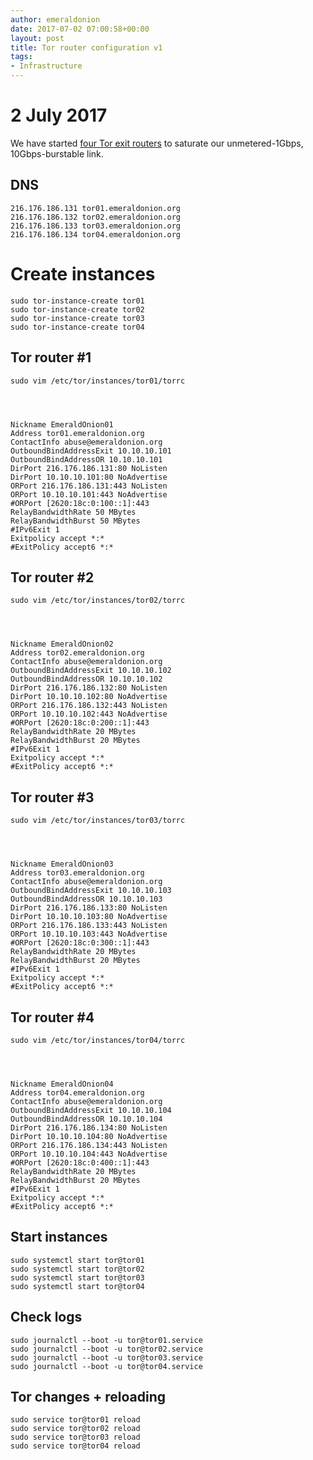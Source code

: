 ```yaml
---
author: emeraldonion
date: 2017-07-02 07:00:58+00:00
layout: post
title: Tor router configuration v1
tags:
- Infrastructure
---
```


# 2 July 2017


We have started [four Tor exit routers](https://atlas.torproject.org/#search/EmeraldOnion) to saturate our unmetered-1Gbps, 10Gbps-burstable link.


## DNS



    
    216.176.186.131 tor01.emeraldonion.org
    216.176.186.132 tor02.emeraldonion.org
    216.176.186.133 tor03.emeraldonion.org
    216.176.186.134 tor04.emeraldonion.org




# Create instances



    
    sudo tor-instance-create tor01
    sudo tor-instance-create tor02
    sudo tor-instance-create tor03
    sudo tor-instance-create tor04




## Tor router #1



    
    sudo vim /etc/tor/instances/tor01/torrc



    
    Nickname EmeraldOnion01
    Address tor01.emeraldonion.org
    ContactInfo abuse@emeraldonion.org
    OutboundBindAddressExit 10.10.10.101
    OutboundBindAddressOR 10.10.10.101
    DirPort 216.176.186.131:80 NoListen
    DirPort 10.10.10.101:80 NoAdvertise
    ORPort 216.176.186.131:443 NoListen
    ORPort 10.10.10.101:443 NoAdvertise
    #ORPort [2620:18c:0:100::1]:443
    RelayBandwidthRate 50 MBytes
    RelayBandwidthBurst 50 MBytes
    #IPv6Exit 1
    Exitpolicy accept *:*
    #ExitPolicy accept6 *:*




## Tor router #2



    
    sudo vim /etc/tor/instances/tor02/torrc



    
    Nickname EmeraldOnion02
    Address tor02.emeraldonion.org
    ContactInfo abuse@emeraldonion.org
    OutboundBindAddressExit 10.10.10.102
    OutboundBindAddressOR 10.10.10.102
    DirPort 216.176.186.132:80 NoListen
    DirPort 10.10.10.102:80 NoAdvertise
    ORPort 216.176.186.132:443 NoListen
    ORPort 10.10.10.102:443 NoAdvertise
    #ORPort [2620:18c:0:200::1]:443
    RelayBandwidthRate 20 MBytes
    RelayBandwidthBurst 20 MBytes
    #IPv6Exit 1
    Exitpolicy accept *:*
    #ExitPolicy accept6 *:*




## Tor router #3



    
    sudo vim /etc/tor/instances/tor03/torrc



    
    Nickname EmeraldOnion03
    Address tor03.emeraldonion.org
    ContactInfo abuse@emeraldonion.org
    OutboundBindAddressExit 10.10.10.103
    OutboundBindAddressOR 10.10.10.103
    DirPort 216.176.186.133:80 NoListen
    DirPort 10.10.10.103:80 NoAdvertise
    ORPort 216.176.186.133:443 NoListen
    ORPort 10.10.10.103:443 NoAdvertise
    #ORPort [2620:18c:0:300::1]:443
    RelayBandwidthRate 20 MBytes
    RelayBandwidthBurst 20 MBytes
    #IPv6Exit 1
    Exitpolicy accept *:*
    #ExitPolicy accept6 *:*




## Tor router #4



    
    sudo vim /etc/tor/instances/tor04/torrc



    
    Nickname EmeraldOnion04
    Address tor04.emeraldonion.org
    ContactInfo abuse@emeraldonion.org
    OutboundBindAddressExit 10.10.10.104
    OutboundBindAddressOR 10.10.10.104
    DirPort 216.176.186.134:80 NoListen
    DirPort 10.10.10.104:80 NoAdvertise
    ORPort 216.176.186.134:443 NoListen
    ORPort 10.10.10.104:443 NoAdvertise
    #ORPort [2620:18c:0:400::1]:443
    RelayBandwidthRate 20 MBytes
    RelayBandwidthBurst 20 MBytes
    #IPv6Exit 1
    Exitpolicy accept *:*
    #ExitPolicy accept6 *:*




## Start instances



    
    sudo systemctl start tor@tor01
    sudo systemctl start tor@tor02
    sudo systemctl start tor@tor03
    sudo systemctl start tor@tor04




## Check logs



    
    sudo journalctl --boot -u tor@tor01.service
    sudo journalctl --boot -u tor@tor02.service
    sudo journalctl --boot -u tor@tor03.service
    sudo journalctl --boot -u tor@tor04.service




## Tor changes + reloading



    
    sudo service tor@tor01 reload
    sudo service tor@tor02 reload
    sudo service tor@tor03 reload
    sudo service tor@tor04 reload
